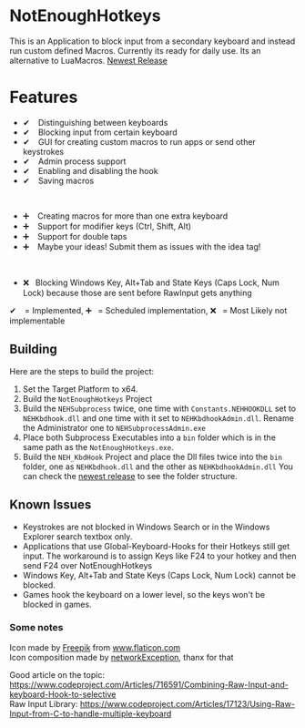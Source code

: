 # NotEnoughHotkeys
This is an Application to block input from a secondary keyboard and instead run custom defined Macros. Currently its ready for daily use. Its an alternative to LuaMacros. [Newest Release](https://github.com/VollRahm/NotEnoughHotkeys/releases/latest)

# Features
* ✔ &ensp; Distinguishing between keyboards
* ✔ &ensp; Blocking input from certain keyboard
* ✔ &ensp; GUI for creating custom macros to run apps or send other keystrokes
* ✔ &ensp; Admin process support
* ✔ &ensp; Enabling and disabling the hook
* ✔ &ensp; Saving macros  
</br>

* ➕ &ensp; Creating macros for more than one extra keyboard
* ➕ &ensp; Support for modifier keys (Ctrl, Shift, Alt)
* ➕ &ensp; Support for double taps
* ➕ &ensp; Maybe your ideas! Submit them as issues with the idea tag!  
</br>

* ❌&ensp;  Blocking Windows Key, Alt+Tab and State Keys (Caps Lock, Num Lock) because those are sent before RawInput gets anything

✔ &ensp; = Implemented, ➕&ensp;  = Scheduled implementation, ❌&ensp;  = Most Likely not implementable

## Building
Here are the steps to build the project:
1. Set the Target Platform to x64.
2. Build the `NotEnoughHotkeys` Project
3. Build the `NEHSubprocess` twice, one time with `Constants.NEHHOOKDLL` set to `NEHKbdhook.dll` and one time with it set to `NEHKbdhookAdmin.dll`. Rename the Administrator one to `NEHSubprocessAdmin.exe`
4. Place both Subprocess Executables into a `bin` folder which is in the same path as the `NotEnoughHotkeys.exe`.
5. Build the `NEH_KbdHook` Project and place the Dll files twice into the `bin` folder, one as `NEHKbdhook.dll` and the other as `NEHKbdhookAdmin.dll`
You can check the [newest release](https://github.com/VollRahm/NotEnoughHotkeys/releases/latest) to see the folder structure.

## Known Issues
- Keystrokes are not blocked in Windows Search or in the Windows Explorer search textbox only.
- Applications that use Global-Keyboard-Hooks for their Hotkeys still get input. The workaround is to assign Keys like F24 to your hotkey and then send F24 over NotEnoughHotkeys
- Windows Key, Alt+Tab and State Keys (Caps Lock, Num Lock) cannot be blocked.
- Games hook the keyboard on a lower level, so the keys won't be blocked in games.

### Some notes
Icon made by [Freepik](https://www.flaticon.com/authors/freepik) from www.flaticon.com </br>
Icon composition made by [networkException](https://github.com/networkException), thanx for that

Good article on the topic: https://www.codeproject.com/Articles/716591/Combining-Raw-Input-and-keyboard-Hook-to-selective </br>
Raw Input Library: https://www.codeproject.com/Articles/17123/Using-Raw-Input-from-C-to-handle-multiple-keyboard
